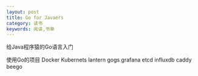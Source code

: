```yaml
---
layout: post
title: Go for Javaers
category: 读书
keywords: 阅读,书单
---
```


给Java程序猿的Go语言入门

使用Go的项目
Docker
Kubernets
lantern
gogs
grafana
etcd
influxdb
caddy
beego


